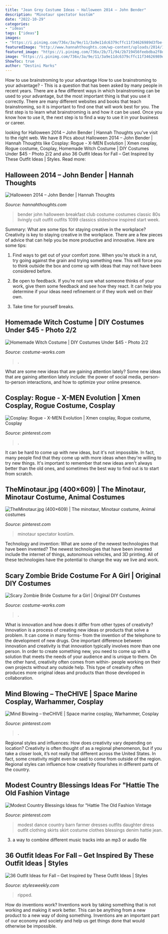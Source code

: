 ```yaml
---
title: "Jean Grey Costume Ideas ~ Halloween 2014 – John Bender"
description: "Minotaur spectator kostüm"
date: "2022-10-29"
categories:
- "ideas"
tags: ["ideas"]
images:
- "https://i.pinimg.com/736x/3a/9e/11/3a9e11dc6379cffc11f34626989d3fbe--cosplay-costumes-cosplay-ideas.jpg"
featuredImage: "http://www.hannahthoughts.com/wp-content/uploads/2014/10/IMG_1099.jpg"
featured_image: "https://i.pinimg.com/736x/2b/71/94/2b719456feebdba2f8def48bacab6081--animal-costumes-covent-garden.jpg"
image: "https://i.pinimg.com/736x/3a/9e/11/3a9e11dc6379cffc11f34626989d3fbe--cosplay-costumes-cosplay-ideas.jpg"
ShowToc: true
author: "Destini Marks"
---
```



How to use brainstroming to your advantage
How to use brainstroming to your advantage? - This is a question that has been asked by many people in recent years. There are a few different ways in which brainstroming can be used to your advantage, but the most important thing is that you use it correctly. There are many different websites and books that teach brainstroming, so it is important to find one that will work best for you. The first step is to learn what brainstroming is and how it can be used. Once you know how to use it, the next step is to find a way to use it in your business or career.

	

		
looking for Halloween 2014 – John Bender | Hannah Thoughts you've visit to the right web. We have 8 Pics about Halloween 2014 – John Bender | Hannah Thoughts like Cosplay: Rogue - X-MEN Evolution | Xmen cosplay, Rogue costume, Cosplay, Homemade Witch Costume | DIY Costumes Under $45 - Photo 2/2 and also 36 Outfit Ideas for Fall – Get Inspired by These Outfit Ideas | Styles. Read more:
		
    
## Halloween 2014 – John Bender | Hannah Thoughts

<img loading=lazy src="http://www.hannahthoughts.com/wp-content/uploads/2014/10/IMG_1099.jpg" onerror="this.onerror=null;this.src='https://tse2.mm.bing.net/th?id=OIP.wKQ413aaGlNBNzoprQX2jAHaKH&amp;pid=15.1';" alt="Halloween 2014 – John Bender | Hannah Thoughts">

_Source: hannahthoughts.com_

>bender john halloween breakfast club costume costumes classic 80s livingly cult outfit outfits 1099 classics slideshow inspired start week. 

	

Summary: What are some tips for staying creative in the workplace?
Creativity is key to staying creative in the workplace. There are a few pieces of advice that can help you be more productive and innovative. Here are some tips:
1. Find ways to get out of your comfort zone. When you’re stuck in a rut, try going against the grain and trying something new. This will force you to think outside the box and come up with ideas that may not have been considered before.

2. Be open to feedback. If you’re not sure what someone thinks of your work, give them some feedback and see how they react. It can help you determine if your ideas need refinement or if they work well on their own.

3. Take time for yourself breaks.

    
## Homemade Witch Costume | DIY Costumes Under $45 - Photo 2/2

<img loading=lazy src="https://photos.costume-works.com/full/the_witch_is_in1.jpg" onerror="this.onerror=null;this.src='https://tse2.mm.bing.net/th?id=OIP.d-TuZl2402WAYV2RwMA7SAHaLC&amp;pid=15.1';" alt="Homemade Witch Costume | DIY Costumes Under $45 - Photo 2/2">

_Source: costume-works.com_

>. 

	

What are some new ideas that are gaining attention lately?
Some new ideas that are gaining attention lately include: the power of social media, person-to-person interactions, and how to optimize your online presence.

    
## Cosplay: Rogue - X-MEN Evolution | Xmen Cosplay, Rogue Costume, Cosplay

<img loading=lazy src="https://i.pinimg.com/736x/90/9f/d2/909fd2856d2255d03b8d28637cf92642.jpg" onerror="this.onerror=null;this.src='https://tse3.mm.bing.net/th?id=OIP.FcN4F_dfMmHyJ4yoLj9L6QHaJ5&amp;pid=15.1';" alt="Cosplay: Rogue - X-MEN Evolution | Xmen cosplay, Rogue costume, Cosplay">

_Source: pinterest.com_

>. 

	

It can be hard to come up with new ideas, but it's not impossible. In fact, many people find that they come up with more ideas when they're willing to try new things. It's important to remember that new ideas aren't always better than the old ones, and sometimes the best way to find out is to start from scratch.

    
## TheMinotaur.jpg (400×609) | The Minotaur, Minotaur Costume, Animal Costumes

<img loading=lazy src="https://i.pinimg.com/736x/2b/71/94/2b719456feebdba2f8def48bacab6081--animal-costumes-covent-garden.jpg" onerror="this.onerror=null;this.src='https://tse2.mm.bing.net/th?id=OIP.3h2w-12TAh5GJQBAGPzBTgDKE0&amp;pid=15.1';" alt="TheMinotaur.jpg (400×609) | The minotaur, Minotaur costume, Animal costumes">

_Source: pinterest.com_

>minotaur spectator kostüm. 

	

Technology and invention: What are some of the newest technologies that have been invented?
The newest technologies that have been invented include the internet of things, autonomous vehicles, and 3D printing. All of these technologies have the potential to change the way we live and work.

    
## Scary Zombie Bride Costume For A Girl | Original DIY Costumes

<img loading=lazy src="https://photos.costume-works.com/full/scary_zombie_bride3.jpg" onerror="this.onerror=null;this.src='https://tse2.mm.bing.net/th?id=OIP.rHd-gynvzRqkaZzzYmRmGgHaKr&amp;pid=15.1';" alt="Scary Zombie Bride Costume for a Girl | Original DIY Costumes">

_Source: costume-works.com_

>. 

	

What is innovation and how does it differ from other types of creativity?
Innovation is a process of creating new ideas or products that solve a problem. It can come in many forms- from the invention of the telephone to the development of new drugs. 
One important difference between innovation and creativity is that innovation typically involves more than one person. In order to create something new, you need to come up with a solution that meets the needs of your audience and is unique to them. On the other hand, creativity often comes from within- people working on their own projects without any outside help. This type of creativity often produces more original ideas and products than those developed in collaboration.

    
## Mind Blowing – TheCHIVE | Space Marine Cosplay, Warhammer, Cosplay

<img loading=lazy src="https://i.pinimg.com/736x/3a/9e/11/3a9e11dc6379cffc11f34626989d3fbe--cosplay-costumes-cosplay-ideas.jpg" onerror="this.onerror=null;this.src='https://tse3.mm.bing.net/th?id=OIP._rh96dOEnqLELyQioDSogwHaJ4&amp;pid=15.1';" alt="Mind Blowing – theCHIVE | Space marine cosplay, Warhammer, Cosplay">

_Source: pinterest.com_

>. 

	

Regional styles and influences: How does creativity vary depending on location?
Creativity is often thought of as a regional phenomenon, but if you take a closer look, it’s not really that different across the United States. In fact, some creativity might even be said to come from outside of the region. Regional styles can influence how creativity flourishes in different parts of the country.

    
## Modest Country Blessings Ideas For &quot;Hattie The Old Fashion Vintage

<img loading=lazy src="https://i.pinimg.com/736x/91/31/a3/9131a349bede75380b8a1581a8f9674b--old-fashion-fashion-vintage.jpg" onerror="this.onerror=null;this.src='https://tse4.mm.bing.net/th?id=OIP.AZxcLq1AcOw5R-I9uZj_FAHaLG&amp;pid=15.1';" alt="Modest Country Blessings Ideas for &quot;Hattie The Old Fashion Vintage">

_Source: pinterest.com_

>modest dance country barn farmer dresses outfits daughter dress outfit clothing skirts skirt costume clothes blessings denim hattie jean. 

	

3. a way to combine different music tracks into an mp3 or audio file

    
## 36 Outfit Ideas For Fall – Get Inspired By These Outfit Ideas | Styles

<img loading=lazy src="https://stylesweekly.com/wp-content/uploads/2016/12/Outfit-Ideas-for-Fall_09.jpg" onerror="this.onerror=null;this.src='https://tse4.mm.bing.net/th?id=OIP.eY-Qjp3ER0mk2-CMT9tJrAHaOl&amp;pid=15.1';" alt="36 Outfit Ideas for Fall – Get Inspired by These Outfit Ideas | Styles">

_Source: stylesweekly.com_

>ripped. 

	

How do inventions work?
Inventions work by taking something that is not working and making it work better. This can be anything from a new product to a new way of doing something. Inventions are an important part of our economy and society and help us get things done that would otherwise be impossible.

